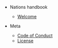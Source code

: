 - Nations handbook
  - [Welcome](home.md)

- Meta
  - [Code of Conduct](coc.md)
  - [License](license.md)
